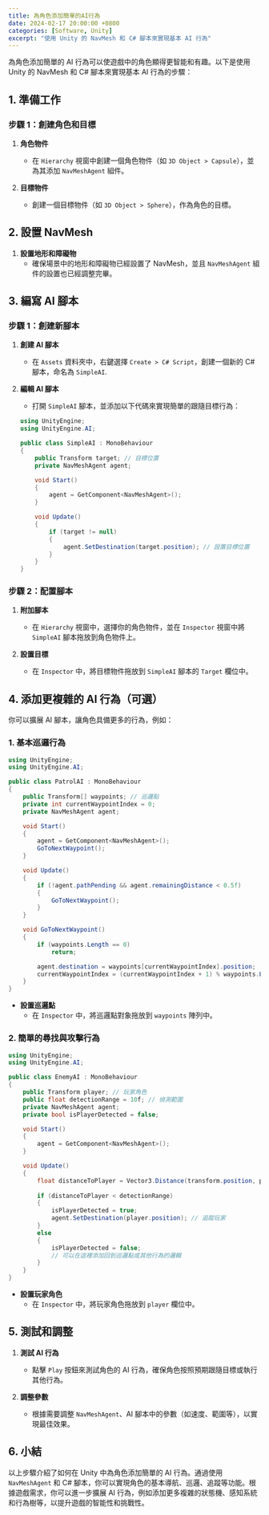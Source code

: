 ```yaml
---
title: 為角色添加簡單的AI行為
date: 2024-02-17 20:00:00 +0800
categories: [Software, Unity]
excerpt: "使用 Unity 的 NavMesh 和 C# 腳本來實現基本 AI 行為"
---
```


為角色添加簡單的 AI 行為可以使遊戲中的角色顯得更智能和有趣。以下是使用 Unity 的 NavMesh 和 C# 腳本來實現基本 AI 行為的步驟：

## **1. 準備工作**

### **步驟 1：創建角色和目標**

1. **角色物件**
   - 在 `Hierarchy` 視窗中創建一個角色物件（如 `3D Object > Capsule`），並為其添加 `NavMeshAgent` 組件。

2. **目標物件**
   - 創建一個目標物件（如 `3D Object > Sphere`），作為角色的目標。

## **2. 設置 NavMesh**

1. **設置地形和障礙物**
   - 確保場景中的地形和障礙物已經設置了 NavMesh，並且 `NavMeshAgent` 組件的設置也已經調整完畢。

## **3. 編寫 AI 腳本**

### **步驟 1：創建新腳本**

1. **創建 AI 腳本**
   - 在 `Assets` 資料夾中，右鍵選擇 `Create > C# Script`，創建一個新的 C# 腳本，命名為 `SimpleAI`.

2. **編輯 AI 腳本**
   - 打開 `SimpleAI` 腳本，並添加以下代碼來實現簡單的跟隨目標行為：

   ```csharp
   using UnityEngine;
   using UnityEngine.AI;

   public class SimpleAI : MonoBehaviour
   {
       public Transform target; // 目標位置
       private NavMeshAgent agent;

       void Start()
       {
           agent = GetComponent<NavMeshAgent>();
       }

       void Update()
       {
           if (target != null)
           {
               agent.SetDestination(target.position); // 設置目標位置
           }
       }
   }
   ```

### **步驟 2：配置腳本**

1. **附加腳本**
   - 在 `Hierarchy` 視窗中，選擇你的角色物件，並在 `Inspector` 視窗中將 `SimpleAI` 腳本拖放到角色物件上。

2. **設置目標**
   - 在 `Inspector` 中，將目標物件拖放到 `SimpleAI` 腳本的 `Target` 欄位中。

## **4. 添加更複雜的 AI 行為（可選）**

你可以擴展 AI 腳本，讓角色具備更多的行為，例如：

### **1. 基本巡邏行為**

```csharp
using UnityEngine;
using UnityEngine.AI;

public class PatrolAI : MonoBehaviour
{
    public Transform[] waypoints; // 巡邏點
    private int currentWaypointIndex = 0;
    private NavMeshAgent agent;

    void Start()
    {
        agent = GetComponent<NavMeshAgent>();
        GoToNextWaypoint();
    }

    void Update()
    {
        if (!agent.pathPending && agent.remainingDistance < 0.5f)
        {
            GoToNextWaypoint();
        }
    }

    void GoToNextWaypoint()
    {
        if (waypoints.Length == 0)
            return;

        agent.destination = waypoints[currentWaypointIndex].position;
        currentWaypointIndex = (currentWaypointIndex + 1) % waypoints.Length;
    }
}
```

- **設置巡邏點**
  - 在 `Inspector` 中，將巡邏點對象拖放到 `waypoints` 陣列中。

### **2. 簡單的尋找與攻擊行為**

```csharp
using UnityEngine;
using UnityEngine.AI;

public class EnemyAI : MonoBehaviour
{
    public Transform player; // 玩家角色
    public float detectionRange = 10f; // 偵測範圍
    private NavMeshAgent agent;
    private bool isPlayerDetected = false;

    void Start()
    {
        agent = GetComponent<NavMeshAgent>();
    }

    void Update()
    {
        float distanceToPlayer = Vector3.Distance(transform.position, player.position);
        
        if (distanceToPlayer < detectionRange)
        {
            isPlayerDetected = true;
            agent.SetDestination(player.position); // 追蹤玩家
        }
        else
        {
            isPlayerDetected = false;
            // 可以在這裡添加回到巡邏點或其他行為的邏輯
        }
    }
}
```

- **設置玩家角色**
  - 在 `Inspector` 中，將玩家角色拖放到 `player` 欄位中。

## **5. 測試和調整**

1. **測試 AI 行為**
   - 點擊 `Play` 按鈕來測試角色的 AI 行為，確保角色按照預期跟隨目標或執行其他行為。

2. **調整參數**
   - 根據需要調整 `NavMeshAgent`、AI 腳本中的參數（如速度、範圍等），以實現最佳效果。

## **6. 小結**

以上步驟介紹了如何在 Unity 中為角色添加簡單的 AI 行為。通過使用 `NavMeshAgent` 和 C# 腳本，你可以實現角色的基本導航、巡邏、追蹤等功能。根據遊戲需求，你可以進一步擴展 AI 行為，例如添加更多複雜的狀態機、感知系統和行為樹等，以提升遊戲的智能性和挑戰性。
